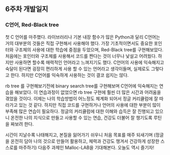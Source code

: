 ## 6주차 개발일지

### C언어, Red-Black tree
첫 C 언어를 마주했다.
라이브러리나 기본 내장 함수가 많은 Python과 달리 C언어는 거의 대부분의 것들은 직접 구현해서 사용해야 했다.
가장 기초적이면서도 중요한 포인터와 구조체의 사용에 대한 학습에 중점을 두었으며, Red-Black tree를 구현해보았다.
처음에는 포인터와 구조체를 사용해서 코드를 짠다는 것이 너무나 낯설고 어려웠다.
하지만 사용하면 할수록 매력적인 언어라고 느껴지기도 했다. C언어의 사용에 익숙해지고 숙달이 된다면 굉장히
편리하게 사용 할 수 있는 언어라고 생각이들며, 실제로도 그렇다고 한다.
하지만 C언어를 익숙하게 사용하는 것이 결코 쉽지는 않다.

rb tree 를 구현해보기전에 binary search tree를 구현해보며 C언어에 익숙해지는 연습을 해보았다.
이 연습과정이 없었으면 rb tree 구현에 훨씬 더 많은 시간과 어려움을 겪었을 것이다.
이제는 나의 학습방법이 어느정도 체계화 되어서 정글 커리큘럼에 잘 따라가고 있는 것 같다.
하지만 직접 코드를 구현하거나 언어의 사용에 대한 부분이 많이 부족해 많은 연습이 필요하다.
정글의 커리큘럼에 대한 이해와 습득은 잘 진행되고 있으니 온전한 나의 지식으로 만들고 사용할 수 있는 연습, 건강도 더불어 잘 챙기도록 루틴을 짜보려 한다.

시간이 지날수록 나태해지고, 본질을 잃어가기 쉬우니 처음 목표를 매주 되새기며 (정글을 온전히 담아 나의 것으로 만들어 활용하고, 체력과 건강도 챙겨서 건강하게 성장한 스스로를 마주하기) 다음주 과제인 Malloc-LAB을 기대해본다.
오늘도 역시 즐기자!